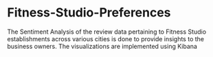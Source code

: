 # Fitness-Studio-Preferences
The Sentiment Analysis of the review data pertaining to Fitness Studio establishments across various cities is done to provide insights to the business owners.  The visualizations are implemented using Kibana
